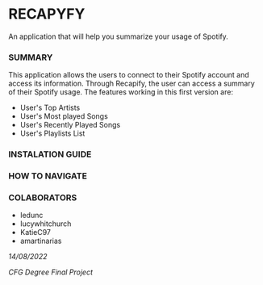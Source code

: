 # RECAPYFY

An application that will help you summarize your usage of Spotify.

### SUMMARY
This application allows the users to connect to their Spotify account and access its information. Through Recapify, 
the user can access a summary of their Spotify usage. The features working in this first version are:
- User's Top Artists
- User's Most played Songs
- User's Recently Played Songs
- User's Playlists List

### INSTALATION GUIDE


### HOW TO NAVIGATE

### COLABORATORS 
- ledunc  
- lucywhitchurch 
- KatieC97    
- amartinarias



_14/08/2022_

_CFG Degree Final Project_
